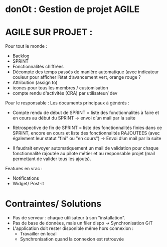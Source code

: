 # donOt : Gestion de projet AGILE

# AGILE SUR PROJET :

Pour tout le monde :
+ Backlog
+ SPRINT
+ Fonctionnalités chiffrées
+ Décompte des temps passés de manière automatique (avec indicateur couleur pour afficher l’état d’avancement vert, orange rouge ?
+ Attribution (assign to) 
+ icones pour tous les membres / customisation
+ compte rendu d'activités (CRA) par utilisateur/ dev

Pour le responsable :
Les documents principaux à générés :
+ Compte rendu de début de SPRINT = liste des fonctionnalités à faire et en cours au début du SPRINT -> envoi d’un mail par la suite
+ Rétrospective de fin de SPRINT = liste des fonctionnalités finies dans ce SPRINT, encore en cours et liste des fonctionnalités RAJOUTEES (avec également leur statut "fini" ou "en cours") ->	Envoi d’un mail par la suite

+ Il faudrait envoyer automatiquement un mail de validation pour chaque fonctionnalité rajoutée au pilote métier et au responsable projet (mail permettant de valider tous les ajouts).

Features en vrac :
+ Notifications
+ Widget/ Post-it

# Contraintes/ Solutions
+ Pas de serveur : chaque utilisateur à son "installation". 
+ Pas de base de données, mais un filer dispo -> Synchronisation GIT
+ L'application doit rester disponible même hors connexion :
  - Travailler en local
  - Synchronisation quand la connexion est retrouvée
  
